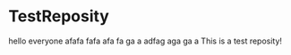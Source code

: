 TestReposity
============
 hello everyone
afafa fafa
afa fa ga a
adfag aga ga a
This is a test reposity!
